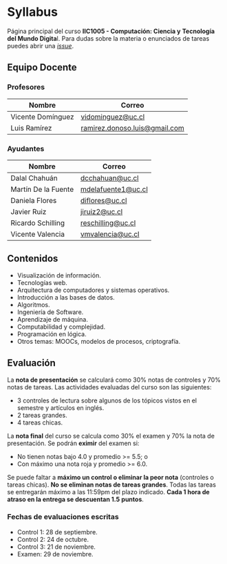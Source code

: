 # Syllabus
Página principal del curso **IIC1005 - Computación: Ciencia y** 
**Tecnología del Mundo Digita**l.
Para dudas sobre la materia o enunciados de tareas puedes abrir una 
[*issue*](https://github.com/Exploratorio-DCC-PUC/Syllabus/issues).

## Equipo Docente

### Profesores

| Nombre            | Correo                        |
| ----------------- | ----------------------------- |
| Vicente Domínguez | vidominguez@uc.cl             |
| Luis Ramírez      | ramirez.donoso.luis@gmail.com |

### Ayudantes

| Nombre              | Correo             |
| ------------------- | ------------------ |
| Dalal Chahuán       | dcchahuan@uc.cl    |
| Martín De la Fuente | mdelafuente1@uc.cl |
| Daniela Flores      | diflores@uc.cl     |
| Javier Ruiz         | jiruiz2@uc.cl      |
| Ricardo Schilling   | reschilling@uc.cl  |
| Vicente Valencia    | vmvalencia@uc.cl   |


## Contenidos
- Visualización de información.
- Tecnologías web.
- Arquitectura de computadores y sistemas operativos.
- Introducción a las bases de datos.
- Algoritmos.
- Ingeniería de Software.
- Aprendizaje de máquina.
- Computabilidad y complejidad.
- Programación en lógica.
- Otros temas: MOOCs, modelos de procesos, criptografía.


## Evaluación
La **nota de presentación** se calculará como 30% notas de controles y 
70% notas de tareas. Las actividades evaluadas del curso son las 
siguientes:
- 3 controles de lectura sobre algunos de los tópicos vistos en el 
semestre y artículos en inglés.
- 2 tareas grandes.
- 4 tareas chicas.

La **nota final** del curso se calcula como 30% el examen y 70% la nota 
de presentación. Se podrán **eximir** del examen si:
- No tienen notas bajo 4.0 y promedio  >= 5.5; o
- Con máximo una nota roja y promedio >= 6.0.

Se puede faltar a **máximo un control o eliminar la peor nota** 
(controles o tareas chicas). **No se eliminan notas de tareas grandes**.
Todas las tareas se entregarán máximo a las 11:59pm del plazo 
indicado. **Cada 1 hora de atraso en la entrega se descuentan 1.5** 
**puntos**.

### Fechas de evaluaciones escritas

- Control 1: 28 de septiembre.
- Control 2: 24 de octubre.
- Control 3: 21 de noviembre.
- Examen: 29 de noviembre.

